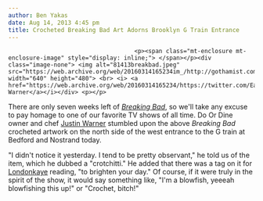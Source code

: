 ```yaml
---
author: Ben Yakas
date: Aug 14, 2013 4:45 pm
title: Crocheted Breaking Bad Art Adorns Brooklyn G Train Entrance
---
```


	
										<p><span class="mt-enclosure mt-enclosure-image" style="display: inline;"> </span></p><div class="image-none"> <img alt="81413breakbad.jpeg" src="https://web.archive.org/web/20160314165234im_/http://gothamist.com/attachments/byakas/81413breakbad.jpeg" width="640" height="480"> <br> <i> <a href="https://web.archive.org/web/20160314165234/https://twitter.com/EatFellowHumans/status/367736384330559488">Justin Warner</a></i></div> <p></p>

<p>There are only seven weeks left of <a href="https://web.archive.org/web/20160314165234/http://gothamist.com/tags/breakingbad"><em>Breaking Bad</em></a>, so we&apos;ll take any excuse to pay homage to one of our favorite TV shows of all time. Do Or Dine owner and chef <a href="https://web.archive.org/web/20160314165234/http://gothamist.com/tags/justinwarner">Justin Warner</a> stumbled upon the above <em>Breaking Bad</em> crocheted artwork on the north side of the west entrance to the G train at Bedford and Nostrand today.</p>

<p>&quot;I didn&apos;t notice it yesterday. I tend to be pretty observant,&quot; he told us of the item, which he dubbed a &quot;crotchitti.&quot; He added that there was a tag on it for <a href="https://web.archive.org/web/20160314165234/http://www.londonkaye.com/">Londonkaye</a> reading, &quot;to brighten your day.&quot; Of course, if it were truly in the spirit of the show, it would say something like, &quot;I&apos;m a blowfish, yeeeah blowfishing this up!&quot; or &quot;Crochet, bitch!&quot; </p>					
										
									
				